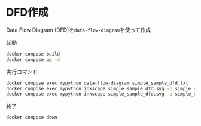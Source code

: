 # DFD作成

Data Flow Diagram (DFD)を`data-flow-diagram`を使って作成

起動

```bash
docker compose build
docker compose up -d
```

実行コマンド

```bash
docker compose exec mypython data-flow-diagram simple_sample_dfd.txt
docker compose exec mypython inkscape simple_sample_dfd.svg -o simple_sample_dfd.png
docker compose exec mypython inkscape simple_sample_dfd.svg -o simple_sample_dfd.pdf
```

終了

```bash
docker compose down
```
